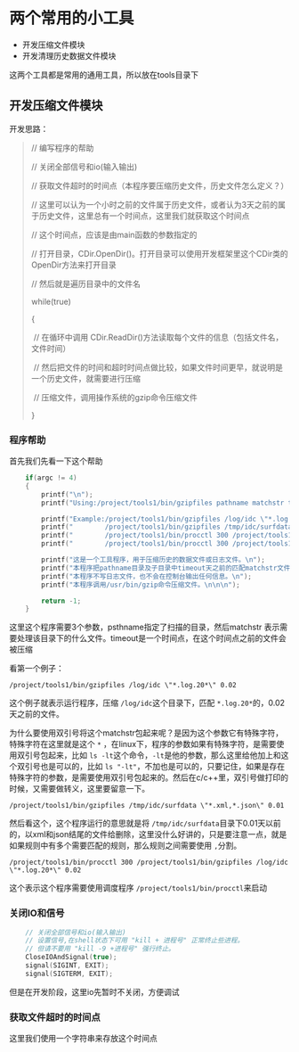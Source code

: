 # 两个常用的小工具

- 开发压缩文件模块
- 开发清理历史数据文件模块

这两个工具都是常用的通用工具，所以放在tools目录下

## 开发压缩文件模块

开发思路：

>   // 编写程序的帮助
>
>   // 关闭全部信号和io(输入输出)
>
>   // 获取文件超时的时间点（本程序要压缩历史文件，历史文件怎么定义？）
>
>   // 这里可以认为一个小时之前的文件属于历史文件，或者认为3天之前的属于历史文件，这里总有一个时间点，这里我们就获取这个时间点
>
>   // 这个时间点，应该是由main函数的参数指定的
>
>   // 打开目录，CDir.OpenDir()。打开目录可以使用开发框架里这个CDir类的OpenDir方法来打开目录
>
>   // 然后就是遍历目录中的文件名
>
>   while(true)
>
>   {
>
> ​    // 在循环中调用 CDir.ReadDir()方法读取每个文件的信息（包括文件名，文件时间）
>
> ​    // 然后把文件的时间和超时时间点做比较，如果文件时间更早，就说明是一个历史文件，就需要进行压缩
>
> ​    // 压缩文件，调用操作系统的gzip命令压缩文件
>
>   }

### 程序帮助

首先我们先看一下这个帮助

```c++
    if(argc != 4)
    {
        printf("\n");
        printf("Using:/project/tools1/bin/gzipfiles pathname matchstr timeout\n\n");

        printf("Example:/project/tools1/bin/gzipfiles /log/idc \"*.log.20*\" 0.02\n");
        printf("        /project/tools1/bin/gzipfiles /tmp/idc/surfdata \"*.xml,*.json\" 0.01\n");
        printf("        /project/tools1/bin/procctl 300 /project/tools1/bin/gzipfiles /log/idc \"*.log.20*\" 0.02\n");
        printf("        /project/tools1/bin/procctl 300 /project/tools1/bin/gzipfiles /tmp/idc/surfdata \"*.xml,*.json\" 0.01\n\n");

        printf("这是一个工具程序，用于压缩历史的数据文件或日志文件。\n");
        printf("本程序把pathname目录及子目录中timeout天之前的匹配matchstr文件全部压缩，timeout可以是小数。\n");
        printf("本程序不写日志文件，也不会在控制台输出任何信息。\n");
        printf("本程序调用/usr/bin/gzip命令压缩文件。\n\n\n");

        return -1;
    }
```

这里这个程序需要3个参数，psthname指定了扫描的目录，然后matchstr 表示需要处理该目录下的什么文件。timeout是一个时间点，在这个时间点之前的文件会被压缩

看第一个例子：

`/project/tools1/bin/gzipfiles /log/idc \"*.log.20*\" 0.02`

这个例子就表示运行程序，压缩 `/log/idc`这个目录下，匹配 `*.log.20*`的，0.02天之前的文件。

为什么要使用双引号将这个matchstr包起来呢？是因为这个参数它有特殊字符，特殊字符在这里就是这个 `*` ，在linux下，程序的参数如果有特殊字符，是需要使用双引号包起来，比如 `ls -lt`这个命令，`-lt`是他的参数，那么这里给他加上和这个双引号也是可以的，比如 `ls "-lt"`，不加也是可以的，只要记住，如果是存在特殊字符的参数，是需要使用双引号包起来的。然后在c/c++里，双引号做打印的时候，又需要做转义，这里要留意一下。

`/project/tools1/bin/gzipfiles /tmp/idc/surfdata \"*.xml,*.json\" 0.01`

然后看这个，这个程序运行的意思就是将 `/tmp/idc/surfdata`目录下0.01天以前的，以xml和json结尾的文件给删除，这里没什么好讲的，只是要注意一点，就是如果规则中有多个需要匹配的规则，那么规则之间需要使用 `,`分割。

`/project/tools1/bin/procctl 300 /project/tools1/bin/gzipfiles /log/idc \"*.log.20*\" 0.02`

这个表示这个程序需要使用调度程序 `/project/tools1/bin/procctl`来启动

### 关闭IO和信号

```c++
    // 关闭全部信号和io(输入输出)
    // 设置信号,在shell状态下可用 "kill + 进程号" 正常终止些进程。
    // 但请不要用 "kill -9 +进程号" 强行终止。
    CloseIOAndSignal(true);
    signal(SIGINT, EXIT);
    signal(SIGTERM, EXIT);
```

但是在开发阶段，这里io先暂时不关闭，方便调试

### 获取文件超时的时间点

这里我们使用一个字符串来存放这个时间点